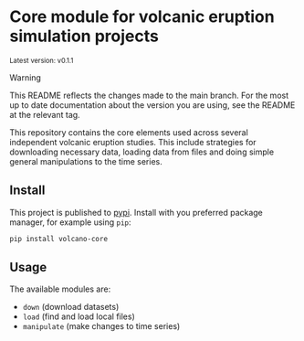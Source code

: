 # Core module for volcanic eruption simulation projects

<sup>Latest version: v0.1.1</sup> <!-- x-release-please-version -->

> [!WARNING]
>
> This README reflects the changes made to the main branch. For the most up to date
> documentation about the version you are using, see the README at the relevant tag.

This repository contains the core elements used across several independent volcanic
eruption studies. This include strategies for downloading necessary data, loading data
from files and doing simple general manipulations to the time series.

## Install

This project is published to [pypi](https://pypi.org). Install with you preferred
package manager, for example using `pip`:

```bash
pip install volcano-core
```

## Usage

The available modules are:

- `down` (download datasets)
- `load` (find and load local files)
- `manipulate` (make changes to time series)
